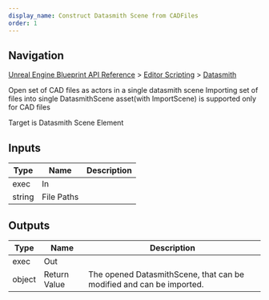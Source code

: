 ```yaml
---
display_name: Construct Datasmith Scene from CADFiles
order: 1
---
```

## Navigation

[Unreal Engine Blueprint API Reference](https://dev.epicgames.com/documentation/en-us/unreal-engine/BlueprintAPI) > [Editor Scripting](https://dev.epicgames.com/documentation/en-us/unreal-engine/BlueprintAPI/EditorScripting) > [Datasmith](https://dev.epicgames.com/documentation/en-us/unreal-engine/BlueprintAPI/EditorScripting/Datasmith)

Open set of CAD files as actors in a single datasmith scene
Importing set of files into single DatasmithScene asset(with ImportScene) is supported only for CAD files

Target is Datasmith Scene Element

## Inputs

| Type | Name | Description |
| --- | --- | --- |
| exec | In |  |
| string | File Paths |  |

## Outputs

| Type | Name | Description |
| --- | --- | --- |
| exec | Out |  |
| object | Return Value | The opened DatasmithScene, that can be modified and can be imported. |

